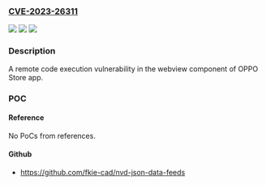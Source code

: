 ### [CVE-2023-26311](https://cve.mitre.org/cgi-bin/cvename.cgi?name=CVE-2023-26311)
![](https://img.shields.io/static/v1?label=Product&message=OPPO%20Store&color=blue)
![](https://img.shields.io/static/v1?label=Version&message=1.5.11%20&color=brightgreen)
![](https://img.shields.io/static/v1?label=Vulnerability&message=Remote%20Code%20Execution&color=brightgreen)

### Description

 A remote code execution vulnerability in the webview component of OPPO Store app.

### POC

#### Reference
No PoCs from references.

#### Github
- https://github.com/fkie-cad/nvd-json-data-feeds

